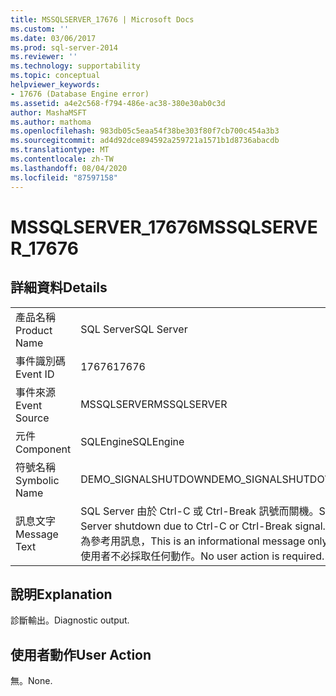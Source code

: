 ```yaml
---
title: MSSQLSERVER_17676 | Microsoft Docs
ms.custom: ''
ms.date: 03/06/2017
ms.prod: sql-server-2014
ms.reviewer: ''
ms.technology: supportability
ms.topic: conceptual
helpviewer_keywords:
- 17676 (Database Engine error)
ms.assetid: a4e2c568-f794-486e-ac38-380e30ab0c3d
author: MashaMSFT
ms.author: mathoma
ms.openlocfilehash: 983db05c5eaa54f38be303f80f7cb700c454a3b3
ms.sourcegitcommit: ad4d92dce894592a259721a1571b1d8736abacdb
ms.translationtype: MT
ms.contentlocale: zh-TW
ms.lasthandoff: 08/04/2020
ms.locfileid: "87597158"
---
```

# <a name="mssqlserver_17676"></a><span data-ttu-id="29209-102">MSSQLSERVER_17676</span><span class="sxs-lookup"><span data-stu-id="29209-102">MSSQLSERVER_17676</span></span>
    
## <a name="details"></a><span data-ttu-id="29209-103">詳細資料</span><span class="sxs-lookup"><span data-stu-id="29209-103">Details</span></span>  
  
|||  
|-|-|  
|<span data-ttu-id="29209-104">產品名稱</span><span class="sxs-lookup"><span data-stu-id="29209-104">Product Name</span></span>|<span data-ttu-id="29209-105">SQL Server</span><span class="sxs-lookup"><span data-stu-id="29209-105">SQL Server</span></span>|  
|<span data-ttu-id="29209-106">事件識別碼</span><span class="sxs-lookup"><span data-stu-id="29209-106">Event ID</span></span>|<span data-ttu-id="29209-107">17676</span><span class="sxs-lookup"><span data-stu-id="29209-107">17676</span></span>|  
|<span data-ttu-id="29209-108">事件來源</span><span class="sxs-lookup"><span data-stu-id="29209-108">Event Source</span></span>|<span data-ttu-id="29209-109">MSSQLSERVER</span><span class="sxs-lookup"><span data-stu-id="29209-109">MSSQLSERVER</span></span>|  
|<span data-ttu-id="29209-110">元件</span><span class="sxs-lookup"><span data-stu-id="29209-110">Component</span></span>|<span data-ttu-id="29209-111">SQLEngine</span><span class="sxs-lookup"><span data-stu-id="29209-111">SQLEngine</span></span>|  
|<span data-ttu-id="29209-112">符號名稱</span><span class="sxs-lookup"><span data-stu-id="29209-112">Symbolic Name</span></span>|<span data-ttu-id="29209-113">DEMO_SIGNALSHUTDOWN</span><span class="sxs-lookup"><span data-stu-id="29209-113">DEMO_SIGNALSHUTDOWN</span></span>|  
|<span data-ttu-id="29209-114">訊息文字</span><span class="sxs-lookup"><span data-stu-id="29209-114">Message Text</span></span>|<span data-ttu-id="29209-115">SQL Server 由於 Ctrl-C 或 Ctrl-Break 訊號而關機。</span><span class="sxs-lookup"><span data-stu-id="29209-115">SQL Server shutdown due to Ctrl-C or Ctrl-Break signal.</span></span> <span data-ttu-id="29209-116">此為參考用訊息，</span><span class="sxs-lookup"><span data-stu-id="29209-116">This is an informational message only.</span></span> <span data-ttu-id="29209-117">使用者不必採取任何動作。</span><span class="sxs-lookup"><span data-stu-id="29209-117">No user action is required.</span></span>|  
  
## <a name="explanation"></a><span data-ttu-id="29209-118">說明</span><span class="sxs-lookup"><span data-stu-id="29209-118">Explanation</span></span>  
 <span data-ttu-id="29209-119">診斷輸出。</span><span class="sxs-lookup"><span data-stu-id="29209-119">Diagnostic output.</span></span>  
  
## <a name="user-action"></a><span data-ttu-id="29209-120">使用者動作</span><span class="sxs-lookup"><span data-stu-id="29209-120">User Action</span></span>  
 <span data-ttu-id="29209-121">無。</span><span class="sxs-lookup"><span data-stu-id="29209-121">None.</span></span>  
  
  
